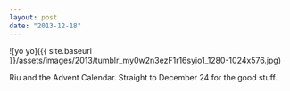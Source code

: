 ```yaml
---
layout: post
date: "2013-12-18"
---
```


![yo yo]({{ site.baseurl }}/assets/images/2013/tumblr_my0w2n3ezF1r16syio1_1280-1024x576.jpg)

Riu and the Advent Calendar. Straight to December 24 for the good stuff.
